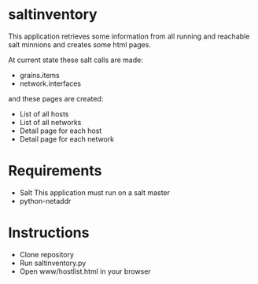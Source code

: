 saltinventory
=============

This application retrieves some information from all running and reachable salt minnions and creates some html pages.

At current state these salt calls are made:

* grains.items
* network.interfaces

and these pages are created:

* List of all hosts
* List of all networks
* Detail page for each host
* Detail page for each network

# Requirements

* Salt
This application must run on a salt master
* python-netaddr

# Instructions

* Clone repository
* Run saltinventory.py
* Open www/hostlist.html in your browser
